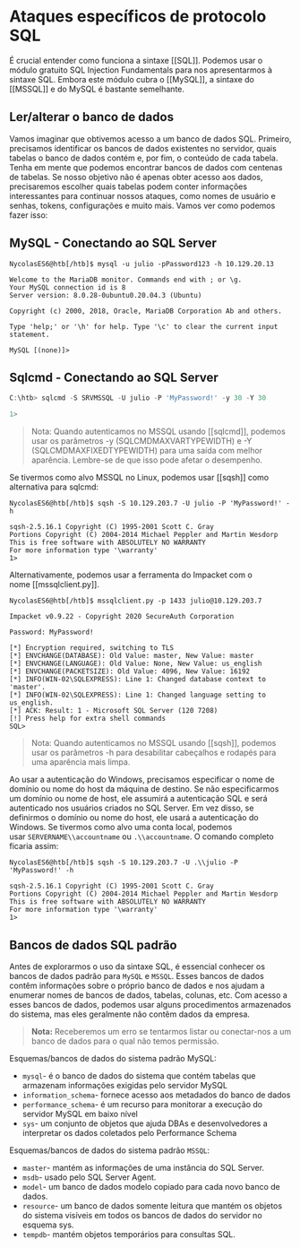# Ataques específicos de protocolo SQL

É crucial entender como funciona a sintaxe [[SQL]]. Podemos usar o módulo gratuito SQL Injection Fundamentals para nos apresentarmos à sintaxe SQL. Embora este módulo cubra o [[MySQL]], a sintaxe do [[MSSQL]] e do MySQL é bastante semelhante.

## Ler/alterar o banco de dados

Vamos imaginar que obtivemos acesso a um banco de dados SQL. Primeiro, precisamos identificar os bancos de dados existentes no servidor, quais tabelas o banco de dados contém e, por fim, o conteúdo de cada tabela. Tenha em mente que podemos encontrar bancos de dados com centenas de tabelas. Se nosso objetivo não é apenas obter acesso aos dados, precisaremos escolher quais tabelas podem conter informações interessantes para continuar nossos ataques, como nomes de usuário e senhas, tokens, configurações e muito mais. Vamos ver como podemos fazer isso:

## MySQL - Conectando ao SQL Server

```shell
NycolasES6@htb[/htb]$ mysql -u julio -pPassword123 -h 10.129.20.13

Welcome to the MariaDB monitor. Commands end with ; or \g.
Your MySQL connection id is 8
Server version: 8.0.28-0ubuntu0.20.04.3 (Ubuntu)

Copyright (c) 2000, 2018, Oracle, MariaDB Corporation Ab and others.

Type 'help;' or '\h' for help. Type '\c' to clear the current input statement.

MySQL [(none)]>
```

## Sqlcmd - Conectando ao SQL Server

```powershell
C:\htb> sqlcmd -S SRVMSSQL -U julio -P 'MyPassword!' -y 30 -Y 30

1>
```

>Nota: Quando autenticamos no MSSQL usando [[sqlcmd]], podemos usar os parâmetros -y (SQLCMDMAXVARTYPEWIDTH) e -Y (SQLCMDMAXFIXEDTYPEWIDTH) para uma saída com melhor aparência. Lembre-se de que isso pode afetar o desempenho.

Se tivermos como alvo MSSQL no Linux, podemos usar [[sqsh]] como alternativa para sqlcmd:

```shell
NycolasES6@htb[/htb]$ sqsh -S 10.129.203.7 -U julio -P 'MyPassword!' -h

sqsh-2.5.16.1 Copyright (C) 1995-2001 Scott C. Gray
Portions Copyright (C) 2004-2014 Michael Peppler and Martin Wesdorp
This is free software with ABSOLUTELY NO WARRANTY
For more information type '\warranty'
1>
```

Alternativamente, podemos usar a ferramenta do Impacket com o nome [[mssqlclient.py]].

```shell
NycolasES6@htb[/htb]$ mssqlclient.py -p 1433 julio@10.129.203.7 

Impacket v0.9.22 - Copyright 2020 SecureAuth Corporation

Password: MyPassword!

[*] Encryption required, switching to TLS
[*] ENVCHANGE(DATABASE): Old Value: master, New Value: master
[*] ENVCHANGE(LANGUAGE): Old Value: None, New Value: us_english
[*] ENVCHANGE(PACKETSIZE): Old Value: 4096, New Value: 16192
[*] INFO(WIN-02\SQLEXPRESS): Line 1: Changed database context to 'master'.
[*] INFO(WIN-02\SQLEXPRESS): Line 1: Changed language setting to us_english.
[*] ACK: Result: 1 - Microsoft SQL Server (120 7208) 
[!] Press help for extra shell commands
SQL> 
```

>Nota: Quando autenticamos no MSSQL usando [[sqsh]], podemos usar os parâmetros -h para desabilitar cabeçalhos e rodapés para uma aparência mais limpa.

Ao usar a autenticação do Windows, precisamos especificar o nome de domínio ou nome do host da máquina de destino. Se não especificarmos um domínio ou nome de host, ele assumirá a autenticação SQL e será autenticado nos usuários criados no SQL Server. Em vez disso, se definirmos o domínio ou nome do host, ele usará a autenticação do Windows. Se tivermos como alvo uma conta local, podemos usar `SERVERNAME\\accountname` ou `.\\accountname`. O comando completo ficaria assim:

```shell
NycolasES6@htb[/htb]$ sqsh -S 10.129.203.7 -U .\\julio -P 'MyPassword!' -h

sqsh-2.5.16.1 Copyright (C) 1995-2001 Scott C. Gray
Portions Copyright (C) 2004-2014 Michael Peppler and Martin Wesdorp
This is free software with ABSOLUTELY NO WARRANTY
For more information type '\warranty'
1>
```

## Bancos de dados SQL padrão

Antes de explorarmos o uso da sintaxe SQL, é essencial conhecer os bancos de dados padrão para `MySQL` e `MSSQL`. Esses bancos de dados contêm informações sobre o próprio banco de dados e nos ajudam a enumerar nomes de bancos de dados, tabelas, colunas, etc. Com acesso a esses bancos de dados, podemos usar alguns procedimentos armazenados do sistema, mas eles geralmente não contêm dados da empresa.

>
>**Nota:** Receberemos um erro se tentarmos listar ou conectar-nos a um banco de dados para o qual não temos permissão.
>

Esquemas/bancos de dados do sistema padrão MySQL:

- `mysql`- é o banco de dados do sistema que contém tabelas que armazenam informações exigidas pelo servidor MySQL
- `information_schema`- fornece acesso aos metadados do banco de dados
- `performance_schema`- é um recurso para monitorar a execução do servidor MySQL em baixo nível
- `sys`- um conjunto de objetos que ajuda DBAs e desenvolvedores a interpretar os dados coletados pelo Performance Schema

Esquemas/bancos de dados do sistema padrão `MSSQL`:

- `master`- mantém as informações de uma instância do SQL Server.
- `msdb`- usado pelo SQL Server Agent.
- `model`- um banco de dados modelo copiado para cada novo banco de dados.
- `resource`- um banco de dados somente leitura que mantém os objetos do sistema visíveis em todos os bancos de dados do servidor no esquema sys.
- `tempdb`- mantém objetos temporários para consultas SQL.

